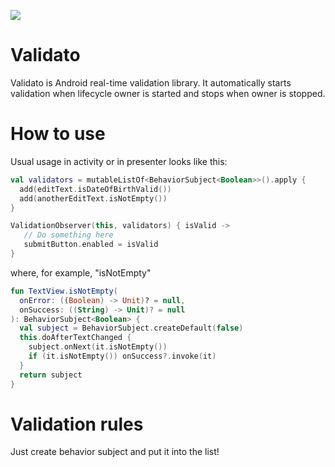 [![](https://jitpack.io/v/rigo-ptz/Validato.svg)](https://jitpack.io/#rigo-ptz/Validato)


# Validato

Validato is Android real-time validation library. It automatically starts validation when 
lifecycle owner is started and stops when owner is stopped.

# How to use
Usual usage in activity or in presenter looks like this: 

```kotlin
val validators = mutableListOf<BehaviorSubject<Boolean>>().apply {
  add(editText.isDateOfBirthValid())
  add(anotherEditText.isNotEmpty())
}

ValidationObserver(this, validators) { isValid ->
   // Do something here
   submitButton.enabled = isValid
}
```

where, for example, "isNotEmpty"

```kotlin
fun TextView.isNotEmpty(
  onError: ((Boolean) -> Unit)? = null,
  onSuccess: ((String) -> Unit)? = null
): BehaviorSubject<Boolean> {
  val subject = BehaviorSubject.createDefault(false)
  this.doAfterTextChanged {
    subject.onNext(it.isNotEmpty())
    if (it.isNotEmpty()) onSuccess?.invoke(it)
  }
  return subject
}
```

# Validation rules
Just create behavior subject and put it into the list!

